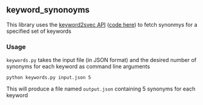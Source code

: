 ## keyword_synonoyms

This library uses the [keyword2svec API](http://18.212.76.171/episte/) ([code here](https://github.com/dperezrada/evidence-tools/tree/master/nlp/keywords2vec)) to fetch synonmys for a specified set of keywords

### Usage

`keywords.py` takes the input file (in JSON format) and the desired number of synonyms for each keyword as command line arguments

`python keywords.py input.json 5`

This will produce a file named `output.json` containing 5 synonyms for each keyword